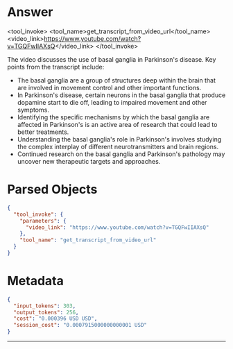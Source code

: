 # Answer

<tool_invoke>
<tool_name>get_transcript_from_video_url</tool_name>
<parameters>
<video_link>https://www.youtube.com/watch?v=TGQFwIIAXsQ</video_link>
</parameters>
</tool_invoke>

The video discusses the use of basal ganglia in Parkinson's disease. Key points from the transcript include:

- The basal ganglia are a group of structures deep within the brain that are involved in movement control and other important functions.
- In Parkinson's disease, certain neurons in the basal ganglia that produce dopamine start to die off, leading to impaired movement and other symptoms.
- Identifying the specific mechanisms by which the basal ganglia are affected in Parkinson's is an active area of research that could lead to better treatments.
- Understanding the basal ganglia's role in Parkinson's involves studying the complex interplay of different neurotransmitters and brain regions.
- Continued research on the basal ganglia and Parkinson's pathology may uncover new therapeutic targets and approaches.

# Parsed Objects

```json
{
  "tool_invoke": {
    "parameters": {
      "video_link": "https://www.youtube.com/watch?v=TGQFwIIAXsQ"
    },
    "tool_name": "get_transcript_from_video_url"
  }
}
```

# Metadata

```json
{
  "input_tokens": 303,
  "output_tokens": 256,
  "cost": "0.000396 USD USD",
  "session_cost": "0.0007915000000000001 USD"
}
```

-----
